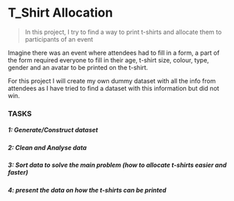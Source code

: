 # T_Shirt Allocation
> In this project, I try to find a way to print t-shirts and allocate them to participants of an event

Imagine there was an event where attendees had to fill in a form, a part of the form required everyone to fill in their age, t-shirt size, colour, type, gender and an avatar to be printed on the t-shirt.

For this project I will create my own dummy dataset with all the info from attendees as I have tried to find a dataset with this information but did not win.

### TASKS
##### 1: Generate/Construct dataset
##### 2: Clean and Analyse data
##### 3: Sort data to solve the main problem (how to allocate t-shirts easier and faster)
##### 4: present the data on how the t-shirts can be printed

